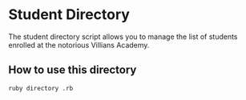 # Student Directory

The student directory script allows you to manage the list of students enrolled at the notorious Villians Academy.

## How to use this directory

``` shell
ruby directory .rb
```
